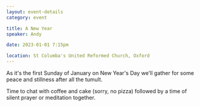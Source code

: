 ```yaml
---
layout: event-details
category: event

title: A New Year 
speaker: Andy

date: 2023-01-01 7:15pm

location: St Columba's United Reformed Church, Oxford
---
```


As it's the first Sunday of January on New Year's Day we'll gather for some peace and stillness after all the tumult.

Time to chat with coffee and cake (sorry, no pizza) followed by a time of silent prayer or meditation together.
